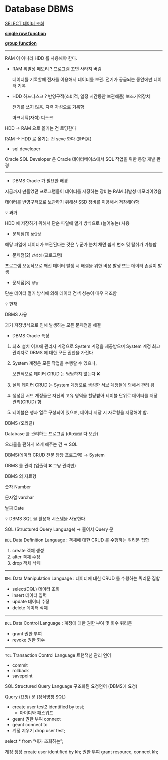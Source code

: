 # Database DBMS

[SELECT 데이터 조회](https://www.notion.so/SELECT-86db60d1248747ce92589fc7c67c89a7?pvs=21)

[**single row function**](https://www.notion.so/single-row-function-05cee296744e4eb1b07a0b9bcef61ff8?pvs=21)

[**group function**](https://www.notion.so/group-function-781d46678e9743aaaa8e8eb268c3a553?pvs=21)

---

RAM 이 아니라 HDD 를 사용해야 한다.

- RAM 휘발성 메모리 ? 프로그램 끄면 사라져 버림
    
    데이터를 기록할때 전자를 이용해서 데이터를 보관. 전기가 공급되는 동안에만 데이터 기록
    
- HDD 하드디스크 ? 반영구적(소비적, 일정 시간동안 보관해줌) 보조기억장치
    
    전기를 쓰지 않음. 자력 자성으로 기록함 
    
    마크네틱(자석) 디스크 
    

HDD → RAM 으로 옮기는 건 로딩한다

RAM → HDD 로 옮기는 건 seve 한다 (불러옴) 

- sql developer

Oracle SQL Developer 은 Oracle 데이터베이스에서 SQL 작업을 위한 통합 개발 환경

---

- DBMS Oracle 가 필요한 배경

지금까지 만들었던 프로그램들이 데이터를 저장하는 장비는 RAM 휘발성 메모리이었음

데이터를 반영구적으로 보관하기 위해선 SSD 장비를 이용해서 저장해야함

<aside>
💡 과거

HDD 에 저장하기 위해서 단순 파일에 열거 방식으로 (늘어놓는) 사용

- 문제점[1] `보안성`

해당 파일에 데이터가 보관된다는 것은 누군가 눈치 채면 쉽게 변조 및 탈취가 가능함 

- 문제점[2] `안정성` (프로그램)

프로그램 오동작으로 깨진 데이터 발생 시 해결을 위한 비용 발생 또는 데이터 손실이 발생

- 문제점[3] `성능`

단순 데이터 열거 방식에 의해 데이터 검색 성능이 매우 저조함

</aside>

<aside>
💡 현재

DBMS 사용

과거 저장방식으로 인해 발생하는 모든 문제점을 해결 

</aside>

- DBMS Oracle 특징
1. 최초 설치 이후에 관리자 계정으로 System 계정을 제공받으며 System 계정 최고 관리자로 DBMS 에 대한 모든 권한을 가진다 

1. System 계정은 모든 작업을 수행할 수 있으나, 
    
    보편적으로 데이터 CRUD 는 담당하지 않는다 ❌
    

1. 실제 데이터 CRUD 는 System 계정으로 생성한 서브 계정들에 의해서 관리 됨
2. 생성된 서브 계정들은 자신의 고유 영역을 할당받아 테이블 단위로 데이터를 저장 관리(CRUD) 함 
3. 테이블은 행과 열로 구성되어 있으며, 데이터 저장 시 자료형을 지정해야 함.

DBMS (오라클)

Database 를 관리하는 프로그램 (dto들을 다 보관)

오라클을 편하게 쓰게 해주는 건 → SQL

DBMS(데이터 CRUD 전문 담당 프로그램) → System 

DBMS 를 관리 (입출력 ❌ 그냥 관리만)

DBMS 의 자료형 

숫자 Number

문자열 varchar 

날짜 Date

<aside>
💡 DBMS SQL 을 활용해 시스템을 사용한다

SQL (Structured Query Language) → 줄여서 Query 문 

</aside>

`DDL` Data Definition Language : 객체에 대한 CRUD 를 수행하는 쿼리문 집합 

1. create 객체 생성 
2. alter  객체 수정
3. drop   객체 삭제 

---

`DML` Data Manipulation Language : 데이터에 대한 CRUD 를 수행하는 쿼리문 집합  

- select(DQL)  데이터 조회
- insert  데이터 입력
- update  데이터 수정
- delete  데이터 삭제

---

`DCL` Data Control Language : 계정에 대한 권한 부여 및 회수 쿼리문

- grant 권한 부여
- revoke 권한 회수

---

`TCL` Transaction Control Language 트랜잭션 관리 언어

- commit
- rollback
- savepoint

SQL Structured Query Language 구조화된 요청언어 (DBMS에 요청)

Query (요청) 문 (정식명칭 SQL)

- create user test2 identified by test;
    - 아이디와 패스워드
- geant 권한 부여 connect
- geant connect to
- 계정 지우기
drop user test;

select * from “내가 조회하는”;

계정 생성
create user identified by kh;
권한 부여
grant resource, connect kh;
